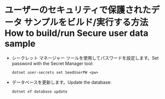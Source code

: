 # <a name="how-to-buildrun-secure-user-data-sample"></a><span data-ttu-id="47ca4-101">ユーザーのセキュリティで保護されたデータ サンプルをビルド/実行する方法</span><span class="sxs-lookup"><span data-stu-id="47ca4-101">How to build/run Secure user data sample</span></span>

* <span data-ttu-id="47ca4-102">シークレット マネージャー ツールを使用してパスワードを設定します。</span><span class="sxs-lookup"><span data-stu-id="47ca4-102">Set password with the Secret Manager tool:</span></span>

  `dotnet user-secrets set SeedUserPW <pw>`

* <span data-ttu-id="47ca4-103">データベースを更新します。</span><span class="sxs-lookup"><span data-stu-id="47ca4-103">Update the database:</span></span>

    `dotnet ef database update`
